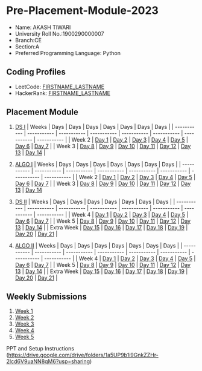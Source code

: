 # Pre-Placement-Module-2023

- Name: AKASH TIWARI
- University Roll No.:1900290000007
- Branch:CE
- Section:A
- Preferred Programming Language: Python

## Coding Profiles
- LeetCode: [FIRSTNAME_LASTNAME](https://leetcode.com/YourLeetCodeUserName/)
- HackerRank: [FIRSTNAME_LASTNAME](https://www.hackerrank.com/HackerRankUserName)

## Placement Module
1. [DS I](https://github.com/Akash1329/Pre-Placement-Module-2023/tree/main/DS%20I)
    | Weeks | Days | Days | Days | Days | Days | Days | Days |
    | ----------- | ----------- | ----------- | ----------- | ----------- | ----------- | ----------- | ----------- | 
    | Week 2 | [Day 1](https://github.com/Akash1329/Pre-Placement-Module-2023/tree/main/DS%20I/Day%201) | [Day 2](https://github.com/Akash1329/Pre-Placement-Module-2023/tree/main/DS%20I/Day%202) | [Day 3](https://github.com/Akash1329/Pre-Placement-Module-2023/tree/main/DS%20I/Day%203) | [Day 4](https://github.com/Akash1329/Pre-Placement-Module-2023/tree/main/DS%20I/Day%204) | [Day 5](https://github.com/Akash1329/Pre-Placement-Module-2023/tree/main/DS%20I/Day%205) | [Day 6](https://github.com/Akash1329/Pre-Placement-Module-2023/tree/main/DS%20I/Day%206) | [Day 7](https://github.com/Akash1329/Pre-Placement-Module-2023/tree/main/DS%20I/Day%207) |
    | Week 3 | [Day 8](https://github.com/Akash1329/Pre-Placement-Module-2023/tree/main/DS%20I/Day%208) | [Day 9](https://github.com/Akash1329/Pre-Placement-Module-2023/tree/main/DS%20I/Day%209) | [Day 10](https://github.com/Akash1329/Pre-Placement-Module-2023/tree/main/DS%20I/Day%2010) | [Day 11](https://github.com/Akash1329/Pre-Placement-Module-2023/tree/main/DS%20I/Day%2011) | [Day 12](https://github.com/Akash1329/Pre-Placement-Module-2023/tree/main/DS%20I/Day%2012) | [Day 13](https://github.com/Akash1329/Pre-Placement-Module-2023/tree/main/DS%20I/Day%2013) | [Day 14](https://github.com/Akash1329/Pre-Placement-Module-2023/tree/main/DS%20I/Day%2014) |
    
2. [ALGO I](https://github.com/Akash1329/Pre-Placement-Module-2023/tree/main/ALGO%20I)
    | Weeks | Days | Days | Days | Days | Days | Days | Days |
    | ----------- | ----------- | ----------- | ----------- | ----------- | ----------- | ----------- | ----------- |
    | Week 2 | [Day 1](https://github.com/Akash1329/Pre-Placement-Module-2023/tree/main/ALGO%20I/Day%201) | [Day 2](https://github.com/Akash1329/Pre-Placement-Module-2023/tree/main/ALGO%20I/Day%202) | [Day 3](https://github.com/Akash1329/Pre-Placement-Module-2023/tree/main/ALGO%20I/Day%203) | [Day 4](https://github.com/Akash1329/Pre-Placement-Module-2023/tree/main/ALGO%20I/Day%204) | [Day 5](https://github.com/Akash1329/Pre-Placement-Module-2023/tree/main/ALGO%20I/Day%205) | [Day 6](https://github.com/Akash1329/Pre-Placement-Module-2023/tree/main/ALGO%20I/Day%206) | [Day 7](https://github.com/Akash1329/Pre-Placement-Module-2023/tree/main/ALGO%20I/Day%207) |
    | Week 3 | [Day 8](https://github.com/Akash1329/Pre-Placement-Module-2023/tree/main/ALGO%20I/Day%208) | [Day 9](https://github.com/Akash1329/Pre-Placement-Module-2023/tree/main/ALGO%20I/Day%209) | [Day 10](https://github.com/Akash1329/Pre-Placement-Module-2023/tree/main/ALGO%20I/Day%2010) | [Day 11](https://github.com/Akash1329/Pre-Placement-Module-2023/tree/main/ALGO%20I/Day%2011) | [Day 12](https://github.com/Akash1329/Pre-Placement-Module-2023/tree/main/ALGO%20I/Day%2012) | [Day 13](https://github.com/Akash1329/Pre-Placement-Module-2023/tree/main/ALGO%20I/Day%2013) | [Day 14](https://github.com/Akash1329/Pre-Placement-Module-2023/tree/main/ALGO%20I/Day%2014)  
    
3. [DS II](https://github.com/Akash1329/Pre-Placement-Module-2023/tree/main/DS%20II)
    | Weeks | Days | Days | Days | Days | Days | Days | Days |
    | ----------- | ----------- | ----------- | ----------- | ----------- | ----------- | ----------- | ----------- |
    | Week 4 | [Day 1](https://github.com/Akash1329/Pre-Placement-Module-2023/tree/main/DS%20II/Day%201) | [Day 2](https://github.com/Akash1329/Pre-Placement-Module-2023/tree/main/DS%20II/Day%202) | [Day 3](https://github.com/Akash1329/Pre-Placement-Module-2023/tree/main/DS%20II/Day%203) | [Day 4](https://github.com/Akash1329/Pre-Placement-Module-2023/tree/main/DS%20II/Day%204) | [Day 5](https://github.com/Akash1329/Pre-Placement-Module-2023/tree/main/DS%20II/Day%205) | [Day 6](https://github.com/Akash1329/Pre-Placement-Module-2023/tree/main/DS%20II/Day%206) | [Day 7](https://github.com/Akash1329/Pre-Placement-Module-2023/tree/main/DS%20II/Day%207) | 
    | Week 5 | [Day 8](https://github.com/YOURGITHUBUSERNAME/Pre-Placement-Module-2023/tree/main/DS%20II/Day%208) | [Day 9](https://github.com/YOURGITHUBUSERNAME/Pre-Placement-Module-2023/tree/main/DS%20II/Day%209) | [Day 10](https://github.com/YOURGITHUBUSERNAME/Pre-Placement-Module-2023/tree/main/DS%20II/Day%2010) | [Day 11](https://github.com/YOURGITHUBUSERNAME/Pre-Placement-Module-2023/tree/main/DS%20II/Day%2011) | [Day 12](https://github.com/YOURGITHUBUSERNAME/Pre-Placement-Module-2023/tree/main/DS%20II/Day%2012) | [Day 13](https://github.com/YOURGITHUBUSERNAME/Pre-Placement-Module-2023/tree/main/DS%20II/Day%2013) | [Day 14](https://github.com/YOURGITHUBUSERNAME/Pre-Placement-Module-2023/tree/main/DS%20II/Day%2014) |
    | Extra Week | [Day 15](https://github.com/YOURGITHUBUSERNAME/Pre-Placement-Module-2023/tree/main/DS%20II/Day%2015) | [Day 16](https://github.com/YOURGITHUBUSERNAME/Pre-Placement-Module-2023/tree/main/DS%20II/Day%2016) | [Day 17](https://github.com/YOURGITHUBUSERNAME/Pre-Placement-Module-2023/tree/main/DS%20II/Day%2017) | [Day 18](https://github.com/YOURGITHUBUSERNAME/Pre-Placement-Module-2023/tree/main/DS%20II/Day%2018) | [Day 19](https://github.com/YOURGITHUBUSERNAME/Pre-Placement-Module-2023/tree/main/DS%20II/Day%2019) | [Day 20](https://github.com/YOURGITHUBUSERNAME/Pre-Placement-Module-2023/tree/main/DS%20II/Day%2020) | [Day 21](https://github.com/YOURGITHUBUSERNAME/Pre-Placement-Module-2023/tree/main/DS%20II/Day%2021) |
    
4. [ALGO II](https://github.com/YOURGITHUBUSERNAME/Pre-Placement-Module-2023/tree/main/ALGO%20II)
    | Weeks | Days | Days | Days | Days | Days | Days | Days |
    | ----------- | ----------- | ----------- | ----------- | ----------- | ----------- | ----------- | ----------- |
    | Week 4 | [Day 1](https://github.com/Akash1329/Pre-Placement-Module-2023/tree/main/ALGO%20II/Day%201) | [Day 2](https://github.com/YOURGITHUBUSERNAME/Pre-Placement-Module-2023/tree/main/ALGO%20II/Day%202) | [Day 3](https://github.com/YOURGITHUBUSERNAME/Pre-Placement-Module-2023/tree/main/ALGO%20II/Day%203) | [Day 4](https://github.com/Akash1329/Pre-Placement-Module-2023/tree/main/ALGO%20II/Day%204) | [Day 5](https://github.com/YOURGITHUBUSERNAME/Pre-Placement-Module-2023/tree/main/ALGO%20II/Day%205) | [Day 6](https://github.com/YOURGITHUBUSERNAME/Pre-Placement-Module-2023/tree/main/ALGO%20II/Day%206) | [Day 7](https://github.com/YOURGITHUBUSERNAME/Pre-Placement-Module-2023/tree/main/ALGO%20II/Day%207) |
    | Week 5 | [Day 8](https://github.com/YOURGITHUBUSERNAME/Pre-Placement-Module-2023/tree/main/ALGO%20II/Day%208) | [Day 9](https://github.com/YOURGITHUBUSERNAME/Pre-Placement-Module-2023/tree/main/ALGO%20II/Day%209) | [Day 10](https://github.com/YOURGITHUBUSERNAME/Pre-Placement-Module-2023/tree/main/ALGO%20II/Day%2010) | [Day 11](https://github.com/YOURGITHUBUSERNAME/Pre-Placement-Module-2023/tree/main/ALGO%20II/Day%2011) | [Day 12](https://github.com/YOURGITHUBUSERNAME/Pre-Placement-Module-2023/tree/main/ALGO%20II/Day%2012) | [Day 13](https://github.com/YOURGITHUBUSERNAME/Pre-Placement-Module-2023/tree/main/ALGO%20II/Day%2013) | [Day 14](https://github.com/YOURGITHUBUSERNAME/Pre-Placement-Module-2023/tree/main/ALGO%20II/Day%2014) |
    | Extra Week | [Day 15](https://github.com/YOURGITHUBUSERNAME/Pre-Placement-Module-2023/tree/main/ALGO%20II/Day%2015) | [Day 16](https://github.com/YOURGITHUBUSERNAME/Pre-Placement-Module-2023/tree/main/ALGO%20II/Day%2016) | [Day 17](https://github.com/YOURGITHUBUSERNAME/Pre-Placement-Module-2023/tree/main/ALGO%20II/Day%2017) | [Day 18](https://github.com/YOURGITHUBUSERNAME/Pre-Placement-Module-2023/tree/main/ALGO%20II/Day%2018) | [Day 19](https://github.com/YOURGITHUBUSERNAME/Pre-Placement-Module-2023/tree/main/ALGO%20II/Day%2019) | [Day 20](https://github.com/YOURGITHUBUSERNAME/Pre-Placement-Module-2023/tree/main/ALGO%20II/Day%2020) | [Day 21](https://github.com/YOURGITHUBUSERNAME/Pre-Placement-Module-2023/tree/main/ALGO%20II/Day%2021) |

## Weekly Submissions
1. [Week 1](https://github.com/Akash1329/Pre-Placement-Module-2023/tree/main/Weekly%20Submissions/Week%201)
2. [Week 2](https://github.com/Akash1329/Pre-Placement-Module-2023/tree/main/Weekly%20Submissions/Week%202)
3. [Week 3](https://github.com/Akash1329/Pre-Placement-Module-2023/tree/main/Weekly%20Submissions/Week%203)
4. [Week 4](https://github.com/Akash1329/Pre-Placement-Module-2023/tree/main/Weekly%20Submissions/Week%204)
5. [Week 5](https://github.com/Akash1329/Pre-Placement-Module-2023/tree/main/Weekly%20Submissions/Week%205)


PPT and Setup Instructions    
(https://drive.google.com/drive/folders/1a5UP9b1i9GnkZZHr-2Icd6V9uaNN8qM6?usp=sharing)

